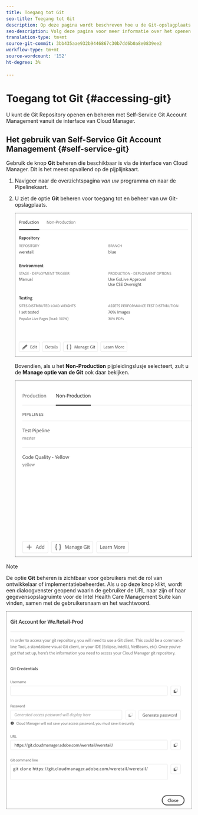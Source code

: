 ```yaml
---
title: Toegang tot Git
seo-title: Toegang tot Git
description: Op deze pagina wordt beschreven hoe u de Git-opslagplaats kunt openen en beheren.
seo-description: Volg deze pagina voor meer informatie over het openen en beheren van uw Git-opslagplaats.
translation-type: tm+mt
source-git-commit: 3bb435aae932b9446867c30b7dd6b0a8e0839ee2
workflow-type: tm+mt
source-wordcount: '152'
ht-degree: 3%

---
```



# Toegang tot Git {#accessing-git}

U kunt de Git Repository openen en beheren met Self-Service Git Account Management vanuit de interface van Cloud Manager.

## Het gebruik van Self-Service Git Account Management {#self-service-git}

Gebruik de knop **Git** beheren die beschikbaar is via de interface van Cloud Manager. Dit is het meest opvallend op de pijplijnkaart.

1. Navigeer naar de overzichtspagina *van uw* programma en naar de Pipelinekaart.

1. U ziet de optie **Git** beheren voor toegang tot en beheer van uw Git-opslagplaats.

   ![](assets/manage-git1.png)

   Bovendien, als u het **Non-Production** pijpleidingslusje selecteert, zult u de **Manage optie van de Git** ook daar bekijken.

   ![](assets/manage-git-new2.png)

>[!NOTE]
>
>De optie **Git** beheren is zichtbaar voor gebruikers met de rol van ontwikkelaar of implementatiebeheerder. Als u op deze knop klikt, wordt een dialoogvenster geopend waarin de gebruiker de URL naar zijn of haar gegevensopslagruimte voor de Intel Health Care Management Suite kan vinden, samen met de gebruikersnaam en het wachtwoord.

![](assets/manage-git3.png)



